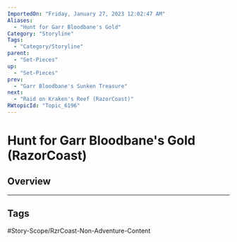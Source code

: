 ```yaml
---
ImportedOn: "Friday, January 27, 2023 12:02:47 AM"
Aliases:
  - "Hunt for Garr Bloodbane's Gold"
Category: "Storyline"
Tags:
  - "Category/Storyline"
parent:
  - "Set-Pieces"
up:
  - "Set-Pieces"
prev:
  - "Garr Bloodbane's Sunken Treasure"
next:
  - "Raid on Kraken's Reef (RazorCoast)"
RWtopicId: "Topic_6196"
---
```

# Hunt for Garr Bloodbane's Gold (RazorCoast)
## Overview

---
## Tags
#Story-Scope/RzrCoast-Non-Adventure-Content

